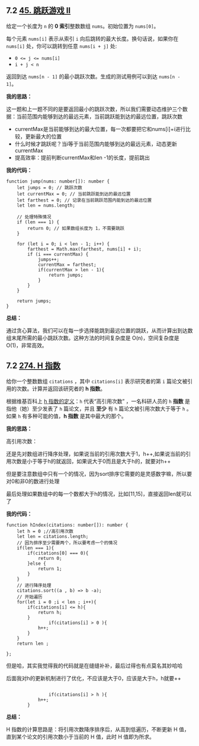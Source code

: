 ﻿## 7.2 [45. 跳跃游戏 II](https://leetcode.cn/problems/jump-game-ii/)

给定一个长度为 `n` 的 **0 索引**整数数组 `nums`。初始位置为 `nums[0]`。

每个元素 `nums[i]` 表示从索引 `i` 向后跳转的最大长度。换句话说，如果你在 `nums[i]` 处，你可以跳转到任意 `nums[i + j]` 处:

- `0 <= j <= nums[i]` 
- `i + j < n`

返回到达 `nums[n - 1]` 的最小跳跃次数。生成的测试用例可以到达 `nums[n - 1]`。

**我的思路：**

这一题和上一题不同的是要返回最小的跳跃次数，所以我们需要动态维护三个数据：当前范围内能够到达的最远元素，当前跳跃能到达的最远位置，跳跃次数

- currentMax是当前能够到达的最大位置，每一次都要把它和nums[i]+i进行比较，更新最大的位置
- 什么时候才跳跃呢？当i等于当前范围内能够到达的最远元素，动态更新currentMax
- 提高效率：提前判断currentMax和len -1的长度，提前跳出

**我的代码：**

```
function jump(nums: number[]): number {
    let jumps = 0; // 跳跃次数
    let currentMax = 0; // 当前跳跃能到达的最远位置
    let farthest = 0; // 记录在当前跳跃范围内能到达的最远位置
    let len = nums.length;
    
    // 处理特殊情况
    if (len === 1) {
        return 0; // 如果数组长度为 1，不需要跳跃
    }
    
    for (let i = 0; i < len - 1; i++) {
        farthest = Math.max(farthest, nums[i] + i);
        if (i === currentMax) {
            jumps++;
            currentMax = farthest;
            if(currentMax > len - 1){
                return jumps;
            }
        }
    }
    
    return jumps;
}
```

**总结：**

通过贪心算法，我们可以在每一步选择能跳到最远位置的跳跃，从而计算出到达数组末尾所需的最小跳跃次数。这种方法的时间复杂度是 O(n)，空间复杂度是 O(1)，非常高效。

## 7.2 [274. H 指数](https://leetcode.cn/problems/h-index/)

给你一个整数数组 `citations` ，其中 `citations[i]` 表示研究者的第 `i` 篇论文被引用的次数。计算并返回该研究者的 **h 指数**。

根据维基百科上 [h 指数的定义](https://baike.baidu.com/item/h-index/3991452?fr=aladdin)：`h` 代表“高引用次数” ，一名科研人员的 `h` **指数** 是指他（她）至少发表了 `h` 篇论文，并且 **至少** 有 `h` 篇论文被引用次数大于等于 `h` 。如果 `h` 有多种可能的值，**h 指数** 是其中最大的那个。

**我的思路：**

高引用次数：

还是先对数组进行降序处理，如果说当前的引用次数大于1，h++,如果说当前的引用次数是小于等于h的就返回，如果说大于0而且是大于h的，就要对h++

但是要注意数组中只有一个的情况，因为sort排序它需要的是灵感数字嘛，所以要对0和非0的数进行处理

最后处理如果数组中的每一个数都大于h的情况，比如[11,15]，直接返回len就可以了

**我的代码：**

```
function hIndex(citations: number[]): number {
    let h = 0 ;//高引用次数
    let len = citations.length;
    // 因为排序至少需要两个，所以要考虑一个的情况
    if(len === 1){
        if(citations[0] === 0){
            return 0;
        }else {
            return 1;
        }
    }
    // 进行降序处理
    citations.sort((a , b) => b -a);
    // 开始遍历
    for(let i = 0 ;i < len ; i++){
        if(citations[i] <= h){
            return h;
        }
                if(citations[i] > 0 ){
            h++;
        }
    }
    return len ;

};

```

但是哈，其实我觉得我的代码就是在缝缝补补，最后过得也有点莫名其妙哈哈

后面我对h的更新机制进行了优化，不应该是大于0，应该是大于h，h就要++

```

                if(citations[i] > h ){
            h++;
        }
```

**总结：**

H 指数的计算思路是：将引用次数降序排序后，从高到低遍历，不断更新 H 值，直到某个论文的引用次数小于当前的 H 值，此时 H 值即为所求。
